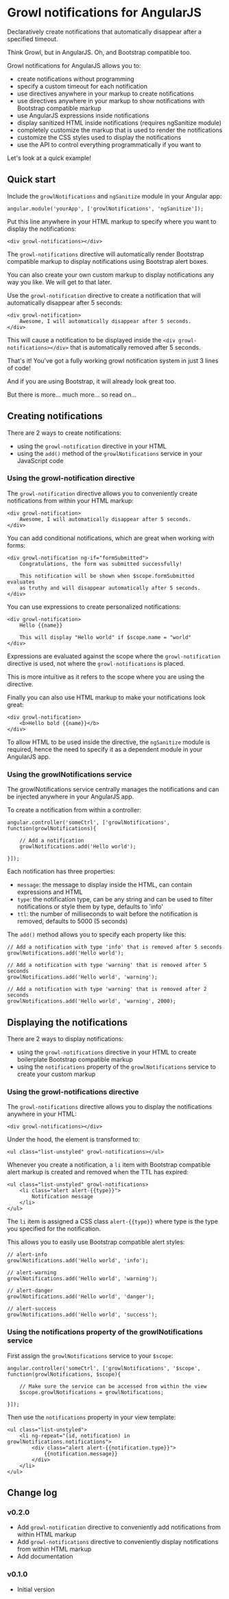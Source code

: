 # Growl notifications for AngularJS

Declaratively create notifications that automatically disappear after a specified timeout.

Think Growl, but in AngularJS. Oh, and Bootstrap compatible too.

Growl notifications for AngularJS allows you to:

- create notifications without programming
- specify a custom timeout for each notification
- use directives anywhere in your markup to create notifications
- use directives anywhere in your markup to show notifications with Bootstrap compatible markup
- use AngularJS expressions inside notifications
- display sanitized HTML inside notifications (requires ngSanitize module)
- completely customize the markup that is used to render the notifications
- customize the CSS styles used to display the notifications
- use the API to control everything programmatically if you want to

Let's look at a quick example!

## Quick start

Include the `growlNotifications` and `ngSanitize` module in your Angular app:

    angular.module('yourApp', ['growlNotifications', 'ngSanitize']);

Put this line anywhere in your HTML markup to specify where you want to display the notifications:

    <div growl-notifications></div>

The `growl-notifications` directive will automatically render Bootstrap compatible markup to
display notifications using Bootstrap alert boxes.

You can also create your own custom markup to display notifications any way you like.
We will get to that later.

Use the `growl-notification` directive to create a notification that will automatically disappear after 5 seconds:

    <div growl-notification>
        Awesome, I will automatically disappear after 5 seconds.
    </div>

This will cause a notification to be displayed inside the `<div growl-notifications></div>` that is automatically removed after 5 seconds.

That's it! You've got a fully working growl notification system in just 3 lines of code!

And if you are using Bootstrap, it will already look great too.

But there is more... much more... so read on...

## Creating notifications

There are 2 ways to create notifications:

- using the `growl-notification` directive in your HTML
- using the `add()` method of the `growlNotifications` service in your JavaScript code

### Using the growl-notification directive

The `growl-notification` directive allows you to conveniently create notifications
from within your HTML markup:

    <div growl-notification>
        Awesome, I will automatically disappear after 5 seconds.
    </div>

You can add conditional notifications, which are great when working with forms:

    <div growl-notification ng-if="formSubmitted">
        Congratulations, the form was submitted successfully!

        This notification will be shown when $scope.formSubmitted evaluates
        as truthy and will disappear automatically after 5 seconds.
    </div>

You can use expressions to create personalized notifications:

    <div growl-notification>
        Hello {{name}}

        This will display "Hello world" if $scope.name = "world"
    </div>

Expressions are evaluated against the scope where the `growl-notification` directive is used, not where
the `growl-notifications` is placed.

This is more intuïtive as it refers to the scope where you are using the directive.

Finally you can also use HTML markup to make your notifications look great:

    <div growl-notification>
        <b>Hello bold {{name}}</b>
    </div>

To allow HTML to be used inside the directive, the `ngSanitize` module is required, hence the need
to specify it as a dependent module in your AngularJS app.

### Using the growlNotifications service

The growlNotifications service centrally manages the notifications and can be injected anywhere in your AngularJS app.

To create a notification from within a controller:

    angular.controller('someCtrl', ['growlNotifications', function(growlNotifications){

        // Add a notification
        growlNotifications.add('Hello world');

    }]);

Each notification has three properties:

- `message`: the message to display inside the HTML, can contain expressions and HTML
- `type`: the notification type, can be any string and can be used to filter notifications or style them by type, defaults to 'info'
- `ttl`: the number of milliseconds to wait before the notification is removed, defaults to 5000 (5 seconds)

The `add()` method allows you to specify each property like this:

    // Add a notification with type 'info' that is removed after 5 seconds
    growlNotifications.add('Hello world');

    // Add a notification with type 'warning' that is removed after 5 seconds
    growlNotifications.add('Hello world', 'warning');

    // Add a notification with type 'warning' that is removed after 2 seconds
    growlNotifications.add('Hello world', 'warning', 2000);

## Displaying the notifications

There are 2 ways to display notifications:

- using the `growl-notifications` directive in your HTML to create boilerplate Bootstrap compatible markup
- using the `notifications` property of the `growlNotifications` service to create your custom markup

### Using the growl-notifications directive

The `growl-notifications` directive allows you to display the notifications anywhere in your HTML:

    <div growl-notifications></div>

Under the hood, the element is transformed to:

    <ul class="list-unstyled" growl-notifications></ul>

Whenever you create a notification, a `li` item with Bootstrap compatible alert markup is created and removed when
the TTL has expired:

    <ul class="list-unstyled" growl-notifications>
        <li class="alert alert-{{type}}">
            Notification message
        </li>
    </ul>

The `li` item is assigned a CSS class `alert-{{type}}` where type is the type you specified for the notification.

This allows you to easily use Bootstrap compatible alert styles:

    // alert-info
    growlNotifications.add('Hello world', 'info');

    // alert-warning
    growlNotifications.add('Hello world', 'warning');

    // alert-danger
    growlNotifications.add('Hello world', 'danger');

    // alert-success
    growlNotifications.add('Hello world', 'success');

### Using the notifications property of the growlNotifications service

First assign the `growlNotifications` service to your `$scope`:

    angular.controller('someCtrl', ['growlNotifications', '$scope', function(growlNotifications, $scope){

        // Make sure the service can be accessed from within the view
        $scope.growlNotifications = growlNotifications;

    }]);

Then use the `notifications` property in your view template:

    <ul class="list-unstyled">
        <li ng-repeat="(id, notification) in growlNotifications.notifications">
            <div class="alert alert-{{notification.type}}">
                {{notification.message}}
            </div>
        </li>
    </ul>

## Change log

### v0.2.0

- Add `growl-notification` directive to conveniently add notifications from within HTML markup
- Add `growl-notifications` directive to conveniently display notifications from within HTML markup
- Add documentation

### v0.1.0

- Initial version

